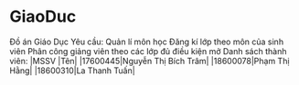 # GiaoDuc
Đồ án Giáo Dục
Yêu  cầu:
  Quản lí môn học 
  Đăng kí lớp theo môn của sinh viên
  Phân công giảng viên theo các lớp đủ điều   kiện mở
Danh sách thành viên:
|MSSV       |Tên|
|17600445|Nguyễn Thị Bích Trâm|
|18600078|Phạm Thị Hằng|
|18600310|La Thanh Tuấn|
